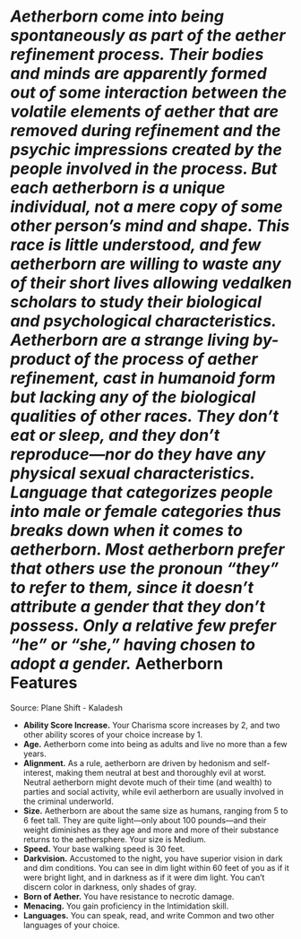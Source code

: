 ***Aetherborn come into being spontaneously as part of the aether refinement process. Their bodies and minds are apparently formed out of some interaction between the volatile elements of aether that are removed during refinement and the psychic impressions created by the people involved in the process. But each aetherborn is a unique individual, not a mere copy of some other person’s mind and shape. This race is little understood, and few aetherborn are willing to waste any of their short lives allowing vedalken scholars to study their biological and psychological characteristics.***
***Aetherborn are a strange living by-product of the process of aether refinement, cast in humanoid form but lacking any of the biological qualities of other races. They don’t eat or sleep, and they don’t reproduce—nor do they have any physical sexual characteristics. Language that categorizes people into male or female categories thus breaks down when it comes to aetherborn. Most aetherborn prefer that others use the pronoun “they” to refer to them, since it doesn’t attribute a gender that they don’t possess. Only a relative few prefer “he” or “she,” having chosen to adopt a gender.***
Aetherborn Features
===================
Source: Plane Shift - Kaladesh
* **Ability Score Increase.** Your Charisma score increases by 2, and two other ability scores of your choice increase by 1.
* **Age.** Aetherborn come into being as adults and live no more than a few years.
* **Alignment.** As a rule, aetherborn are driven by hedonism and self-interest, making them neutral at best and thoroughly evil at worst. Neutral aetherborn might devote much of their time (and wealth) to parties and social activity, while evil aetherborn are usually involved in the criminal underworld.
* **Size.** Aetherborn are about the same size as humans, ranging from 5 to 6 feet tall. They are quite light—only about 100 pounds—and their weight diminishes as they age and more and more of their substance returns to the aethersphere. Your size is Medium.
* **Speed.** Your base walking speed is 30 feet.
* **Darkvision.** Accustomed to the night, you have superior vision in dark and dim conditions. You can see in dim light within 60 feet of you as if it were bright light, and in darkness as if it were dim light. You can’t discern color in darkness, only shades of gray.
* **Born of Aether.** You have resistance to necrotic damage.
* **Menacing.** You gain proficiency in the Intimidation skill.
* **Languages.** You can speak, read, and write Common and two other languages of your choice.